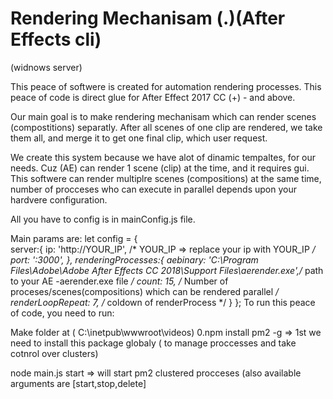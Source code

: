 # Rendering Mechanisam  ($.$)(After Effects cli)

(widnows server)

This peace of softwere is created for automation rendering processes.
This peace of code is direct glue for After Effect 2017 CC (+) - and above.

Our main goal is to make rendering mechanisam which can render scenes (compostitions) separatly.
After all scenes of one clip are rendered, we take them all, and merge it to get one final clip, which user request.

We create this system because we have alot of dinamic tempaltes, for our needs. Cuz (AE) can render 1 scene (clip) at the time, and it requires gui. This softwere can render multiplre scenes (compositions) at the same time, number of procceses who can execute in parallel depends upon your hardvere configuration.

All you have to config is in mainConfig.js file.

Main params are:
let config = {  
  server:{
        ip: 'http://YOUR_IP',  /* YOUR_IP => replace your ip with YOUR_IP */
        port: ':3000',
    },
     renderingProcesses:{
        aebinary: 'C:\\Program Files\\Adobe\\Adobe After Effects CC 2018\\Support Files\\aerender.exe',/* path to your AE -aerender.exe file */
        count: 15, /* Number of proceses/scenes(compositions) which can be rendered parallel */
        renderLoopRepeat: 7, /* coldown of renderProcess */
    }
};
To run this peace of code, you need to run:

Make folder at ( C:\inetpub\wwwroot\videos) 0.npm install pm2 -g => 1st we need to install this package globaly ( to manage proccesses and take cotnrol over clusters)

node main.js start => will start pm2 clustered procceses (also available arguments are [start,stop,delete]

